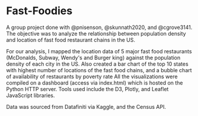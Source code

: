 # Fast-Foodies
A group project done with @pnisenson, @skunnath2020, and @cgrove3141. The objective was to analyze the relationship between population density and location of fast food restaurant chains in the US. 

For our analysis, I mapped the location data of 5 major fast food restaurants (McDonalds, Subway, Wendy's and Burger king) against the population density of each city in the US.
Also created a bar chart of the top 10 states with highest number of locations of the fast food chains, and a bubble chart of availability of restaurants by poverty rate
All the visualizations were compiled on a dashboard (access via index.html) which is hosted on the Python HTTP server.
Tools used include the D3, Plotly, and Leaflet JavaScript libraries.

Data was sourced from Datafiniti via Kaggle, and the Census API.


 
